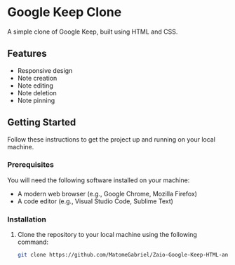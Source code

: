 # Google Keep Clone

A simple clone of Google Keep, built using HTML and CSS.

## Features

- Responsive design
- Note creation
- Note editing
- Note deletion
- Note pinning

## Getting Started

Follow these instructions to get the project up and running on your local machine.

### Prerequisites

You will need the following software installed on your machine:

- A modern web browser (e.g., Google Chrome, Mozilla Firefox)
- A code editor (e.g., Visual Studio Code, Sublime Text)

### Installation

1. Clone the repository to your local machine using the following command:

   ```sh
   git clone https://github.com/MatomeGabriel/Zaio-Google-Keep-HTML-and-CSS-
   ```
